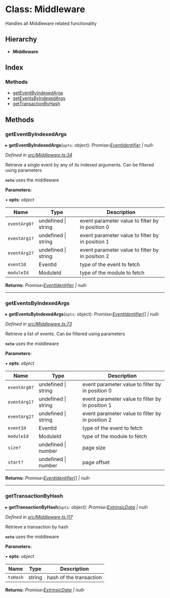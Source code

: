 # Class: Middleware

Handles all Middleware related functionality

## Hierarchy

* **Middleware**

## Index

### Methods

* [getEventByIndexedArgs](middleware.md#geteventbyindexedargs)
* [getEventsByIndexedArgs](middleware.md#geteventsbyindexedargs)
* [getTransactionByHash](middleware.md#gettransactionbyhash)

## Methods

###  getEventByIndexedArgs

▸ **getEventByIndexedArgs**(`opts`: object): *Promise‹[EventIdentifier](../interfaces/eventidentifier.md) | null›*

*Defined in [src/Middleware.ts:34](https://github.com/PolymathNetwork/polymesh-sdk/blob/108d588b/src/Middleware.ts#L34)*

Retrieve a single event by any of its indexed arguments. Can be filtered using parameters

**`note`** uses the middleware

**Parameters:**

▪ **opts**: *object*

Name | Type | Description |
------ | ------ | ------ |
`eventArg0?` | undefined &#124; string | event parameter value to filter by in position 0 |
`eventArg1?` | undefined &#124; string | event parameter value to filter by in position 1 |
`eventArg2?` | undefined &#124; string | event parameter value to filter by in position 2  |
`eventId` | EventId | type of the event to fetch |
`moduleId` | ModuleId | type of the module to fetch |

**Returns:** *Promise‹[EventIdentifier](../interfaces/eventidentifier.md) | null›*

___

###  getEventsByIndexedArgs

▸ **getEventsByIndexedArgs**(`opts`: object): *Promise‹[EventIdentifier](../interfaces/eventidentifier.md)[] | null›*

*Defined in [src/Middleware.ts:73](https://github.com/PolymathNetwork/polymesh-sdk/blob/108d588b/src/Middleware.ts#L73)*

Retrieve a list of events. Can be filtered using parameters

**`note`** uses the middleware

**Parameters:**

▪ **opts**: *object*

Name | Type | Description |
------ | ------ | ------ |
`eventArg0?` | undefined &#124; string | event parameter value to filter by in position 0 |
`eventArg1?` | undefined &#124; string | event parameter value to filter by in position 1 |
`eventArg2?` | undefined &#124; string | event parameter value to filter by in position 2 |
`eventId` | EventId | type of the event to fetch |
`moduleId` | ModuleId | type of the module to fetch |
`size?` | undefined &#124; number | page size |
`start?` | undefined &#124; number | page offset  |

**Returns:** *Promise‹[EventIdentifier](../interfaces/eventidentifier.md)[] | null›*

___

###  getTransactionByHash

▸ **getTransactionByHash**(`opts`: object): *Promise‹[ExtrinsicData](../interfaces/extrinsicdata.md) | null›*

*Defined in [src/Middleware.ts:117](https://github.com/PolymathNetwork/polymesh-sdk/blob/108d588b/src/Middleware.ts#L117)*

Retrieve a transaction by hash

**`note`** uses the middleware

**Parameters:**

▪ **opts**: *object*

Name | Type | Description |
------ | ------ | ------ |
`txHash` | string | hash of the transaction  |

**Returns:** *Promise‹[ExtrinsicData](../interfaces/extrinsicdata.md) | null›*
